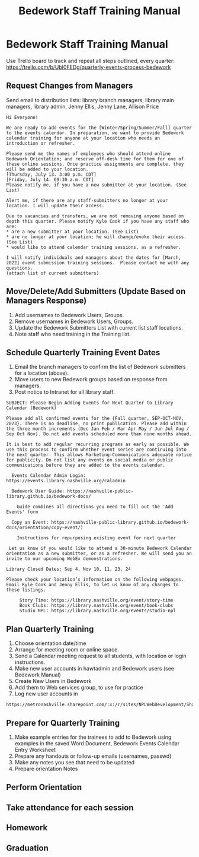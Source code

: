 ﻿---
title: Bedework Staff Training Manual 
---
# Bedework Staff Training Manual

Use Trello board to track and repeat all steps outlined, every quarter: <https://trello.com/b/Ubl0FEDg/quarterly-events-process-bedework>

## Request Changes from Managers

Send email to distribution lists: library branch managers, library main managers, library admin, Jenny Ellis, Jenny Lane, Allison Price

```text
Hi Everyone!

We are ready to add events for the [Winter/Spring/Summer/Fall] quarter to the events calendar. In preparation, we want to provide Bedework calendar training for anyone at your location who needs an introduction or refresher. 
 
Please send me the names of employees who should attend online Bedework Orientation; and reserve off-desk time for them for one of these online sessions. Once practice assignments are complete, they will be added to your location.
[Thursday, July 13. 3:00 p.m. CDT]
[Friday, July 14. 09:30 a.m. CDT]
Please notify me, if you have a new submitter at your location. (See List)

Alert me, if there are any staff-submitters no longer at your location. I will update their access.

Due to vacancies and transfers, we are not removing anyone based on depth this quarter. Please notify Kyle Cook if you have any staff who are:
* are a new submitter at your location. (See List) 
* are no longer at your location; he will change/evoke their access. (See List)
* would like to attend calendar training sessions, as a refresher.
 
I will notify individuals and managers about the dates for [March, 2022] event submission training sessions.  Please contact me with any questions.
(attach list of current submitters)
```

## Move/Delete/Add Submitters (Update Based on Managers Response)

1. Add usernames to Bedework Users, Groups.
2. Remove usernames in Bedework Users, Groups.
3. Update the Bedework Submitters List with current list staff locations.
4. Note staff who need training in the Training list.

## Schedule Quarterly Training Event Dates

1. Email the branch managers to confirm the list of Bedework submitters for a location (above).
2. Move users to new Bedework groups based on response from managers.
3. Post notice to Intranet for all library staff.

```text
SUBJECT: Please Begin Adding Events for Next Quarter to Library Calendar (Bedework)

Please add all confirmed events for the {Fall quarter, SEP-OCT-NOV, 2023}. There is no deadline, no print publication. Please add within the three month increments (Dec Jan Feb / Mar Apr May / Jun Jul Aug / Sep Oct Nov). Do not add events scheduled more than nine months ahead.

It is best to add regular recurring programs as early as possible. We use this process to confirm whether event series are continuing into the next quarter. This allows Marketing-Communications adequate notice for publicity. Do not list any events on social media or public communications before they are added to the events calendar.
  
  Events Calendar Admin Login: https://events.library.nashville.org/caladmin

  Bedework User Guide: https://nashville-public-library.github.io/bedework-docs/

    Guide combines all directions you need to fill out the 'Add Events' form

  Copy an Event: https://nashville-public-library.github.io/bedework-docs/orientation/copy-event/) 

    Instructions for repurposing existing event for next quarter

 Let us know if you would like to attend a 30-minute Bedework Calendar orientation as a new submitter, or as a refresher. We will send you an invite to our upcoming WebEx demonstrations.

Library Closed Dates: Sep 4, Nov 10, 11, 23, 24

Please check your location’s information on the following webpages. Email Kyle Cook and Jenny Ellis, to let us know of any changes to these listings.

     Story Time: https://library.nashville.org/event/story-time  
     Book Clubs: https://library.nashville.org/event/book-clubs 
     Studio NPL: https://library.nashville.org/events/studio-npl 
```

## Plan Quarterly Training

1. Choose orientation date/time
1. Arrange for meeting room or online space.
1. Send a Calendar meeting request to all students, with location or login instructions.
1. Make new user accounts in hawtadmin and Bedework users (see Bedework Manual)
1. Create New Users in Bedework
1. Add them to Web services group, to use for practice
1. Log new user accounts in

```text
https://metronashville.sharepoint.com/:x:/r/sites/NPLWebDevelopment/Shared%20Documents/Bedework%20Staff%20Submitters%20Account%20Creation%20_%20Management%20Checklist.xlsx
```

## Prepare for Quarterly Training

1. Make example entries for the trainees to add to Bedework using examples in the saved Word Document, Bedework Events Calendar Entry Worksheet
2. Prepare any handouts or follow-up emails (usernames, passwd)
3. Make any notes you see that need to be updated
4. Prepare orientation Notes

## Perform Orientation

## Take attendance for each session

## Homework

## Graduation
